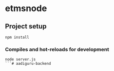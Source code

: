 # etmsnode

## Project setup
```
npm install
```

### Compiles and hot-reloads for development
```
node server.js
```# aadiguru-backend
